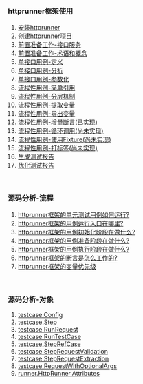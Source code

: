 
&nbsp;  
### httprunner框架使用

1. [安装httprunner](https://github.com/httprunner/httprunner/blob/master/docs/installation.md)  
2. [创建httprunner项目](https://github.com/httprunner/httprunner/blob/master/docs/user/scaffold.md)  
3. [前置准备工作-接口服务](docs/Prepare.md)
4. [前置准备工作-术语和概念](docs/Concepts.md)
5. [单接口用例-定义](docs/SingleCase.md)
6. [单接口用例-分析](docs/SingleCaseSummary.md)
7. [单接口用例-参数化](docs/ParameterCase.md)
8. [流程性用例-简单引用](docs/WorkflowCaseRef.md)
9. [流程性用例-分层机制](docs/LayerCase.md)
10. [流程性用例-提取变量](docs/WorkflowCaseExtract.md)
11. [流程性用例-导出变量](docs/WorkflowCaseExport.md)
12. [流程性用例-增量断言(已实现)](docs/WorkflowIncrementValidate.md)
13. [流程性用例-循环调用(尚未实现)](docs/WorkflowCaseExport.md)
14. [流程性用例-使用Fixture(尚未实现)](docs/TagCase.md)
15. [流程性用例-打标签(尚未实现)](docs/TagCase.md)
16. [生成测试报告]()
17. [优化测试报告]()


&nbsp;  
### 源码分析-流程
1. [httprunner框架的单元测试用例如何运行?](docs/RunUnittestCase.md)  
2. [httprunner框架的用例运行入口在哪里?](docs/EntryPoint.md)
3. [httprunner框架的用例初始化阶段在做什么?](docs/WhatToDoWhenInit.md)  
4. [httprunner框架的用例准备阶段在做什么?](docs/WhatToDoWhenPrepare.md)  
5. [httprunner框架的用例执行阶段在做什么?](docs/WhatToDoWhenRunTestCase.md)
6. [httprunner框架的断言是怎么工作的?](docs/HowValidatorWork.md)  
7. [httprunner框架的变量优先级](docs/VariablePriority.md)


&nbsp;  
### 源码分析-对象
1. [testcase.Config](docs/ObjectConfig.md)  
2. [testcase.Step](docs/ObjectStep.md)  
3. [testcase.RunRequest](docs/ObjectRunRequest.md)  
4. [testcase.RunTestCase](docs/ObjectRunTestCase.md)
5. [testcase.StepRefCase](docs/ObjectStepRefCase.md)  
6. [testcase.StepRequestValidation](docs/ObjectStepRequestValidation.md)  
7. [testcase.StepRequestExtraction](docs/ObjectStepRequestExtraction.md)  
8. [testcase.RequestWithOptionalArgs](docs/ObjectRequestWithOptionalArgs.md)  
9. [runner.HttpRunner.Attributes](docs/HttpRunnerClassAttributes.md)  
